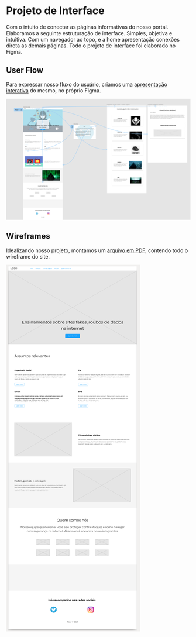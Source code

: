 
# Projeto de Interface

Com o intuito de conectar as páginas informativas do nosso portal. Elaboramos a seguinte estruturação de interface. Simples, objetiva e intuitiva. Com um navegador ao topo, e a home apresentação conexões direta as demais páginas. Todo o projeto de interface foi elaborado no Figma.

## User Flow

Para expressar nosso fluxo do usuário, criamos uma [apresentação interativa](https://www.figma.com/proto/9JNkgsWgwDvoqLFkB0tngC/Tiaw-Copy?node-id=101%3A91&scaling=min-zoom&page-id=0%3A1&starting-point-node-id=101%3A91) do mesmo, no próprio Figma.

![userflow](images/flow.png)

## Wireframes

Idealizando nosso projeto, montamos um [arquivo em PDF](../Artefatos/Tiaw.pdf), contendo todo o wireframe do site.

![wireframe](images/wireframe.png)